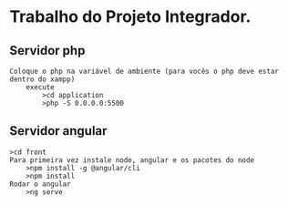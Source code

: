 

# Trabalho do Projeto Integrador.

## Servidor php
    Coloque o php na variável de ambiente (para vocês o php deve estar dentro do xampp)
        execute
            >cd application
            >php -S 0.0.0.0:5500
## Servidor angular
    >cd front
    Para primeira vez instale node, angular e os pacotes do node
        >npm install -g @angular/cli
        >npm install
    Rodar o angular
        >ng serve